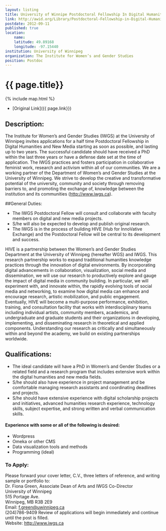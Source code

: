```yaml
---
layout: listing
title: University of Winnipe Postdoctoral Fellowship In Digital Humanities And New Media
link: http://awid.org/Library/Postdoctoral-Fellowship-in-Digital-Humanities-and-New-Media
postdate: 2012-09-11
published: true
location:
    name: 
    latitude: 49.89168
    longitude: -97.15440
institution: University of Winnipeg
organization: The Institute for Women’s and Gender Studies
position: Postdoc
---
```


# {{ page.title}}

{% include map.html %}



* [Original Link]({{ page.link}})

## Description:

The Institute for Women’s and Gender Studies (IWGS) at the University of Winnipeg invites applications for a half time Postdoctoral Fellowship in Digital Humanities and New Media starting as soon as possible, and lasting up to two years.
The successful candidate should have received a PhD within the last three years or have a defense date set at the time of application.
The IWGS practices and fosters participation in collaborative feminist work, research and activism within all of our communities. We are a working partner of the Department of Women’s and Gender Studies at the University of Winnipeg. We strive to develop the creative and transformative potential of the university, community and society through removing barriers to, and promoting the exchange of, knowledge between the institution and its communities (<http://www.iwgs.ca>).

##General Duties:

* The IWGS Postdoctoral Fellow will consult and collaborate with faculty members on digital and new media projects. 
* S/he will also be expected to develop and publish original research. 
* The IWGS is in the process of building HIVE (Hub for InnoVative Exchange) and the Postdoctoral Fellow will be central to its development and success.

HIVE is a partnership between the Women’s and Gender Studies Department at the University of Winnipeg (hereafter WGS) and IWGS. This research partnership works to expand traditional humanities knowledge practices through the innovation of digital environments. By incorporating digital advancements in collaboration, visualization, social media and dissemination, we will use our research to productively explore and gauge the impact of digital media in community building. In particular, we will experiment with, and innovate within, the rapidly evolving tools of social media and networking, to examine how digital media can enhance and encourage research, artistic mobilization, and public engagement.
Eventually, HIVE will become a multi-purpose performance, exhibition, training, and consultation facility that works with interdisciplinary teams including individual artists, community members, academics, and undergraduate and graduate students and their organizations in developing, implementing, and disseminating research in theoretical and applied components. Understanding our research as critically and simultaneously within and beyond the academy, we build on existing partnerships worldwide.

## Qualifications:

* The ideal candidate will have a PhD in Women’s and Gender Studies or a related field and a research program that includes extensive work within the digital humanities and new media fields. 
* S/he should also have experience in project management and be comfortable managing research assistants and coordinating deadlines and projects.
* S/he should have extensive experience with digital scholarship projects and initiatives, advanced humanities research experience, technology skills, subject expertise, and strong written and verbal communication skills.
#### Experience with some or all of the following is desired: 
* Wordpress 
* Omeka or other CMS 
* Data visualization tools and methods 
* Programming (ideal)

### To Apply:

Please forward your cover letter, C.V., three letters of reference, and writing sample or portfolio to:  
Dr. Fiona Green, Associate Dean of Arts and IWGS Co-Director  
University of Winnipeg  
515 Portage Ave.  
Winnipeg, MB R3B 2E9  
Email: f.green@uwinnipeg.ca  
(204)786-9409 
Review of applications will begin immediately and continue until the post is filled.   
Website: <http://www.iwgs.ca>